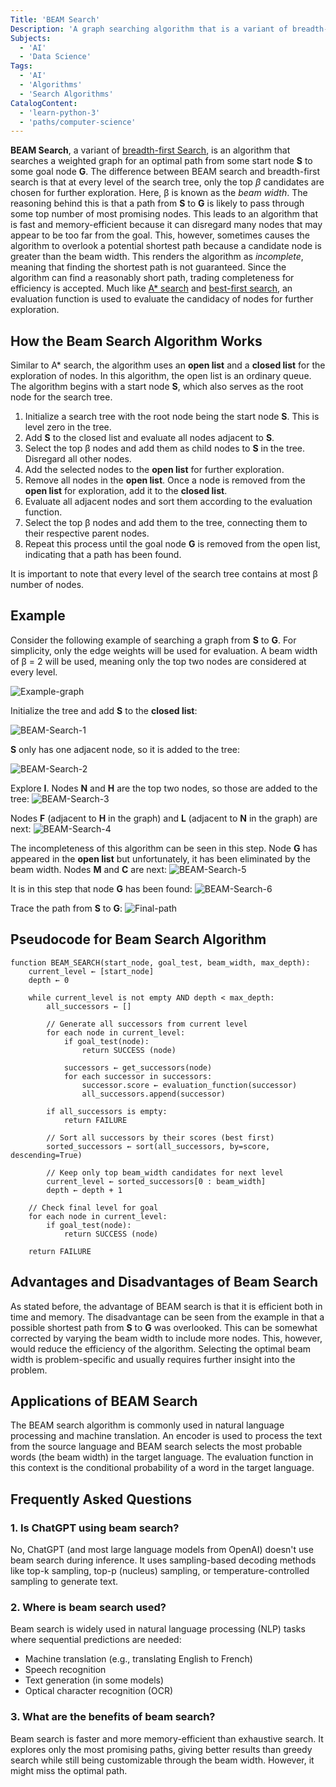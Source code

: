 ```yaml
---
Title: 'BEAM Search'
Description: 'A graph searching algorithm that is a variant of breadth-first search.'
Subjects:
  - 'AI'
  - 'Data Science'
Tags:
  - 'AI'
  - 'Algorithms'
  - 'Search Algorithms'
CatalogContent:
  - 'learn-python-3'
  - 'paths/computer-science'
---
```


**BEAM Search**, a variant of [breadth-first Search](https://www.codecademy.com/resources/docs/ai/search-algorithms/breadth-first-search), is an algorithm that searches a weighted graph for an optimal path from some start node **S** to some goal node **G**. The difference between BEAM search and breadth-first search is that at every level of the search tree, only the top _β_ candidates are chosen for further exploration. Here, β is known as the _beam width_. The reasoning behind this is that a path from **S** to **G** is likely to pass through some top number of most promising nodes. This leads to an algorithm that is fast and memory-efficient because it can disregard many nodes that may appear to be too far from the goal. This, however, sometimes causes the algorithm to overlook a potential shortest path because a candidate node is greater than the beam width. This renders the algorithm as _incomplete_, meaning that finding the shortest path is not guaranteed. Since the algorithm can find a reasonably short path, trading completeness for efficiency is accepted. Much like [A\* search](https://www.codecademy.com/resources/docs/ai/search-algorithms/a-star-search) and [best-first search](https://www.codecademy.com/resources/docs/ai/search-algorithms/best-first-search), an evaluation function is used to evaluate the candidacy of nodes for further exploration.

## How the Beam Search Algorithm Works

Similar to A\* search, the algorithm uses an **open list** and a **closed list** for the exploration of nodes. In this algorithm, the open list is an ordinary queue. The algorithm begins with a start node **S**, which also serves as the root node for the search tree.

1. Initialize a search tree with the root node being the start node **S**. This is level zero in the tree.
2. Add **S** to the closed list and evaluate all nodes adjacent to **S**.
3. Select the top β nodes and add them as child nodes to **S** in the tree. Disregard all other nodes.
4. Add the selected nodes to the **open list** for further exploration.
5. Remove all nodes in the **open list**. Once a node is removed from the **open list** for exploration, add it to the **closed list**.
6. Evaluate all adjacent nodes and sort them according to the evaluation function.
7. Select the top β nodes and add them to the tree, connecting them to their respective parent nodes.
8. Repeat this process until the goal node **G** is removed from the open list, indicating that a path has been found.

It is important to note that every level of the search tree contains at most β number of nodes.

## Example

Consider the following example of searching a graph from **S** to **G**. For simplicity, only the edge weights will be used for evaluation. A beam width of β = 2 will be used, meaning only the top two nodes are considered at every level.

![Example-graph](https://raw.githubusercontent.com/Codecademy/docs/main/media/BEAM-Search-example-graph.png)

Initialize the tree and add **S** to the **closed list**:

![BEAM-Search-1](https://raw.githubusercontent.com/Codecademy/docs/main/media/BEAM-Search-Tree-1.png)

**S** only has one adjacent node, so it is added to the tree:

![BEAM-Search-2](https://raw.githubusercontent.com/Codecademy/docs/main/media/BEAM-Search-Tree-2.png)

Explore **I**. Nodes **N** and **H** are the top two nodes, so those are added to the tree:
![BEAM-Search-3](https://raw.githubusercontent.com/Codecademy/docs/main/media/BEAM-Search-Tree-3.png)

Nodes **F** (adjacent to **H** in the graph) and **L** (adjacent to **N** in the graph) are next:
![BEAM-Search-4](https://raw.githubusercontent.com/Codecademy/docs/main/media/BEAM-Search-Tree-4.png)

The incompleteness of this algorithm can be seen in this step. Node **G** has appeared in the **open list** but unfortunately, it has been eliminated by the beam width. Nodes **M** and **C** are next:
![BEAM-Search-5](https://raw.githubusercontent.com/Codecademy/docs/main/media/BEAM-Search-Tree-5.png)

It is in this step that node **G** has been found:
![BEAM-Search-6](https://raw.githubusercontent.com/Codecademy/docs/main/media/BEAM-Search-Tree-6.png)

Trace the path from **S** to **G**:
![Final-path](https://raw.githubusercontent.com/Codecademy/docs/main/media/BEAM-Search-final-path.png)

## Pseudocode for Beam Search Algorithm

```plaintext
function BEAM_SEARCH(start_node, goal_test, beam_width, max_depth):
    current_level ← [start_node]
    depth ← 0

    while current_level is not empty AND depth < max_depth:
        all_successors ← []

        // Generate all successors from current level
        for each node in current_level:
            if goal_test(node):
                return SUCCESS (node)

            successors ← get_successors(node)
            for each successor in successors:
                successor.score ← evaluation_function(successor)
                all_successors.append(successor)

        if all_successors is empty:
            return FAILURE

        // Sort all successors by their scores (best first)
        sorted_successors ← sort(all_successors, by=score, descending=True)

        // Keep only top beam_width candidates for next level
        current_level ← sorted_successors[0 : beam_width]
        depth ← depth + 1

    // Check final level for goal
    for each node in current_level:
        if goal_test(node):
            return SUCCESS (node)

    return FAILURE
```

## Advantages and Disadvantages of Beam Search

As stated before, the advantage of BEAM search is that it is efficient both in time and memory. The disadvantage can be seen from the example in that a possible shortest path from **S** to **G** was overlooked. This can be somewhat corrected by varying the beam width to include more nodes. This, however, would reduce the efficiency of the algorithm. Selecting the optimal beam width is problem-specific and usually requires further insight into the problem.

## Applications of BEAM Search

The BEAM search algorithm is commonly used in natural language processing and machine translation. An encoder is used to process the text from the source language and BEAM search selects the most probable words (the beam width) in the target language. The evaluation function in this context is the conditional probability of a word in the target language.

## Frequently Asked Questions

### 1. Is ChatGPT using beam search?

No, ChatGPT (and most large language models from OpenAI) doesn't use beam search during inference. It uses sampling-based decoding methods like top-k sampling, top-p (nucleus) sampling, or temperature-controlled sampling to generate text.

### 2. Where is beam search used?

Beam search is widely used in natural language processing (NLP) tasks where sequential predictions are needed:

- Machine translation (e.g., translating English to French)
- Speech recognition
- Text generation (in some models)
- Optical character recognition (OCR)

### 3. What are the benefits of beam search?

Beam search is faster and more memory-efficient than exhaustive search. It explores only the most promising paths, giving better results than greedy search while still being customizable through the beam width. However, it might miss the optimal path.
